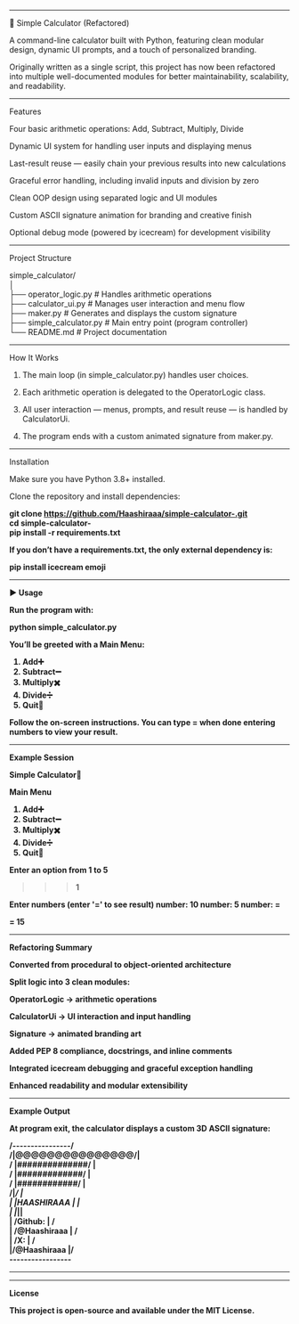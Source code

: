 

---

🧮 Simple Calculator (Refactored)

A command-line calculator built with Python, featuring clean modular design, dynamic UI prompts, and a touch of personalized branding.

Originally written as a single script, this project has now been refactored into multiple well-documented modules for better maintainability, scalability, and readability.


---

 Features

Four basic arithmetic operations: Add, Subtract, Multiply, Divide

Dynamic UI system for handling user inputs and displaying menus

Last-result reuse — easily chain your previous results into new calculations

Graceful error handling, including invalid inputs and division by zero

Clean OOP design using separated logic and UI modules

Custom ASCII signature animation for branding and creative finish

Optional debug mode (powered by icecream) for development visibility



---

 Project Structure

simple_calculator/<br>
│<br>
├── operator_logic.py     # Handles arithmetic operations<br>
├── calculator_ui.py      # Manages user interaction and menu flow<br>
├── maker.py              # Generates and displays the custom signature<br>
├── simple_calculator.py  # Main entry point (program controller)<br>
└── README.md             # Project documentation<br>


---

 How It Works

1. The main loop (in simple_calculator.py) handles user choices.


2. Each arithmetic operation is delegated to the OperatorLogic class.


3. All user interaction — menus, prompts, and result reuse — is handled by CalculatorUi.


4. The program ends with a custom animated signature from maker.py.




---

 Installation

Make sure you have Python 3.8+ installed.

Clone the repository and install dependencies:<b>

git clone https://github.com/Haashiraaa/simple-calculator-.git<br>
cd simple-calculator-<br>
pip install -r requirements.txt<b>

If you don’t have a requirements.txt, the only external dependency is:

pip install icecream emoji


---

▶ Usage

Run the program with:

python simple_calculator.py

You’ll be greeted with a Main Menu:

1. Add➕
2. Subtract➖
3. Multiply✖️
4. Divide➗
5. Quit🚫

Follow the on-screen instructions.
You can type = when done entering numbers to view your result.


---

 Example Session

Simple Calculator🔢

Main Menu
1. Add➕
2. Subtract➖
3. Multiply✖️
4. Divide➗
5. Quit🚫

Enter an option from 1 to 5
>>> 1

Enter numbers (enter '=' to see result)
number: 10
number: 5
number: =

 = 15


---

 Refactoring Summary

Converted from procedural to object-oriented architecture

Split logic into 3 clean modules:

OperatorLogic → arithmetic operations

CalculatorUi → UI interaction and input handling

Signature → animated branding art


Added PEP 8 compliance, docstrings, and inline comments

Integrated icecream debugging and graceful exception handling

Enhanced readability and modular extensibility



---

 Example Output

At program exit, the calculator displays a custom 3D ASCII signature:

/----------------/<br>
             /|@@@@@@@@@@@@@@@/|<br>
            / |##############/ |<br>
           /  |#############/  |<br>
          /   |############/   |<br>
         /____|___________/    |<br>
         |    |HAASHIRAAA |    |<br>
         |    |___________|____|<br>
         |   /Github:     |   /<br>
         |  /@Haashiraaa  |  /<br>
         | /X:            | /<br>
         |/@Haashiraaa    |/<br>
         -----------------<br>


---


---

 License

This project is open-source and available under the MIT License.

